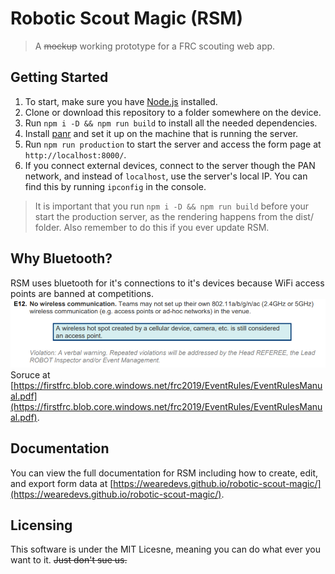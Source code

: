 # Robotic Scout Magic (RSM)
> A ~~mockup~~ working prototype for a FRC scouting web app.

## Getting Started
1. To start, make sure you have [Node.js](https://nodejs.org/en/) installed.
2. Clone or download this repository to a folder somewhere on the device.
3. Run `npm i -D && npm run build` to install all the needed dependencies.
3. Install [panr](https://github.com/emmercm/panr) and set it up on the machine that is running the server.
4. Run `npm run production` to start the server and access the form page at `http://localhost:8000/`.
5. If you connect external devices, connect to the server though the PAN network, and instead of `localhost`, use the server's local IP. You can find this
by running `ipconfig` in the console.

> It is important that you run `npm i -D && npm run build` before your start the production server, as the rendering happens from the dist/ folder. Also remember to do this if you ever update RSM.

## Why Bluetooth?
RSM uses bluetooth for it's connections to it's devices because WiFi access points are banned at competitions.
![](./docs/img/no-wifi.png)
Soruce at [https://firstfrc.blob.core.windows.net/frc2019/EventRules/EventRulesManual.pdf](https://firstfrc.blob.core.windows.net/frc2019/EventRules/EventRulesManual.pdf).

## Documentation
You can view the full documentation for RSM including how to create, edit, and export form data at [https://wearedevs.github.io/robotic-scout-magic/](https://wearedevs.github.io/robotic-scout-magic/).

## Licensing
This software is under the MIT Licesne, meaning you can do what ever you want to it. ~~Just don't sue us.~~
